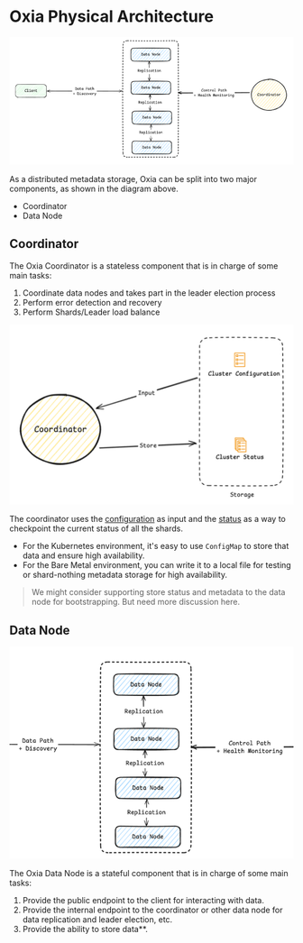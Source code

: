 # Oxia Physical Architecture

![Physical Architecture](./physical-architecture-1.png)

As a distributed metadata storage, Oxia can be split into two major components, as shown in the diagram above.

- Coordinator
- Data Node

## Coordinator

The Oxia Coordinator is a stateless component that is in charge of some main tasks:

1. Coordinate data nodes and takes part in the leader election process
2. Perform error detection and recovery
3. Perform Shards/Leader load balance

![Coordinator Input/Output](./physical-architecture-2.png)

The coordinator uses the [configuration]() as input and the [status]() as a way to checkpoint the current status of
all the shards.

- For the Kubernetes environment, it's easy to use `ConfigMap` to store that data and ensure high availability.
- For the Bare Metal environment, you can write it to a local file for testing or shard-nothing metadata storage for high availability.

> We might consider supporting store status and metadata to the data node for bootstrapping. But need more discussion here.
>


## Data Node

![Data Node Architecture](./physical-architecture-3.png)

The Oxia Data Node is a stateful component that is in charge of some main tasks:

1. Provide the public endpoint to the client for interacting with data.
2. Provide the internal endpoint to the coordinator or other data node for data replication and leader election, etc.
3. Provide the ability to store data**.